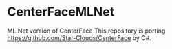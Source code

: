 # CenterFaceMLNet
ML.Net version of CenterFace This repository is porting https://github.com/Star-Clouds/CenterFace by C#.
